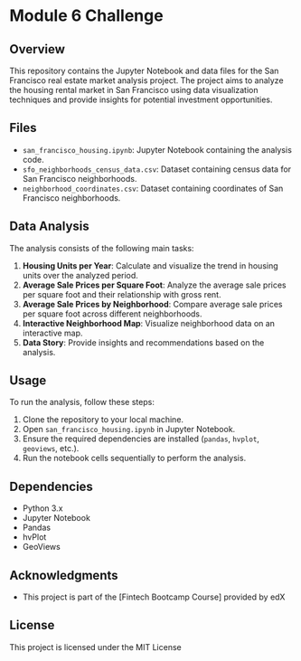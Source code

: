 # Module 6 Challenge



## Overview
This repository contains the Jupyter Notebook and data files for the San Francisco real estate market analysis project. The project aims to analyze the housing rental market in San Francisco using data visualization techniques and provide insights for potential investment opportunities.

## Files
- `san_francisco_housing.ipynb`: Jupyter Notebook containing the analysis code.
- `sfo_neighborhoods_census_data.csv`: Dataset containing census data for San Francisco neighborhoods.
- `neighborhood_coordinates.csv`: Dataset containing coordinates of San Francisco neighborhoods.

## Data Analysis
The analysis consists of the following main tasks:

1. **Housing Units per Year**: Calculate and visualize the trend in housing units over the analyzed period.
2. **Average Sale Prices per Square Foot**: Analyze the average sale prices per square foot and their relationship with gross rent.
3. **Average Sale Prices by Neighborhood**: Compare average sale prices per square foot across different neighborhoods.
4. **Interactive Neighborhood Map**: Visualize neighborhood data on an interactive map.
5. **Data Story**: Provide insights and recommendations based on the analysis.

## Usage
To run the analysis, follow these steps:
1. Clone the repository to your local machine.
2. Open `san_francisco_housing.ipynb` in Jupyter Notebook.
3. Ensure the required dependencies are installed (`pandas`, `hvplot`, `geoviews`, etc.).
4. Run the notebook cells sequentially to perform the analysis.

## Dependencies
- Python 3.x
- Jupyter Notebook
- Pandas
- hvPlot
- GeoViews



## Acknowledgments
- This project is part of the [Fintech Bootcamp Course]  provided by edX 

## License
This project is licensed under the MIT License 

